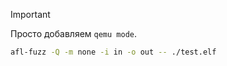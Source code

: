 
> [!important] 
> Просто добавляем `qemu mode`.

```bash
afl-fuzz -Q -m none -i in -o out -- ./test.elf
```